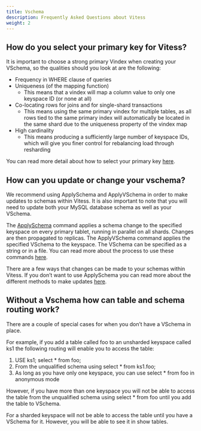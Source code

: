 ```yaml
---
title: Vschema
description: Frequently Asked Questions about Vitess
weight: 2
---
```


## How do you select your primary key for Vitess?

It is important to choose a strong primary Vindex when creating your VSchema, so the qualities should you look at are the following:
- Frequency in WHERE clause of queries
- Uniqueness (of the mapping function) 
	- This means that a vindex will map a column value to only one keyspace ID (or none at all)
- Co-locating rows for joins and for single-shard transactions
	- This means using the same primary vindex for multiple tables, as all rows tied to the same primary index will automatically be located in the same shard due to the uniqueness property of the vindex map
- High cardinality
	- This means producing a sufficiently large number of keyspace IDs, which will give you finer control for rebalancing load through resharding

You can read more detail about how to select your primary key [here](https://vitess.io/blog/2019-02-07-choosing-a-vindex/).

## How can you update or change your vschema?

We recommend using ApplySchema and ApplyVSchema in order to make updates to schemas within Vitess. It is also important to note that you will need to update both your MySQL database schema as well as your VSchema. 

The [ApplySchema](https://vitess.io/docs/reference/programs/vtctl/#applyvschema) command applies a schema change to the specified keyspace on every primary tablet, running in parallel on all shards. Changes are then propagated to replicas. The ApplyVSchema command applies the specified VSchema to the keyspace. The VSchema can be specified as a string or in a file. You can read more about the process to use these commands [here](https://vitess.io/docs/reference/features/schema-management/#changing-your-schema). 

There are a few ways that changes can be made to your schemas within Vitess. If you don’t want to use ApplySchema you can read more about the different methods to make updates [here](https://vitess.io/docs/user-guides/operating-vitess/making-schema-changes/).

## Without a Vschema how can table and schema routing work?

There are a couple of special cases for when you don’t have a VSchema in place. 

For example, if you add a table called foo to an unsharded keyspace called ks1 the following routing will enable you to access the table:
1. USE ks1; select * from foo; 
2. From the unqualified schema using select * from ks1.foo; 
3. As long as you have only one keyspace, you can use select * from foo in anonymous mode 

However, if you have more than one keyspace you will not be able to access the table from the unqualified schema using select * from foo until you add the table to VSchema. 

For a sharded keyspace will not be able to access the table until you have a VSchema for it. However, you will be able to see it in show tables.